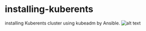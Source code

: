 # installing-kuberents
installing Kuberents cluster using kubeadm by Ansible.
![alt text](https://github.com/[Ahmed90-DevOps]/[installing-kuberents]/blob/[master]/kubernetes_architecture.jpg?raw=true)
